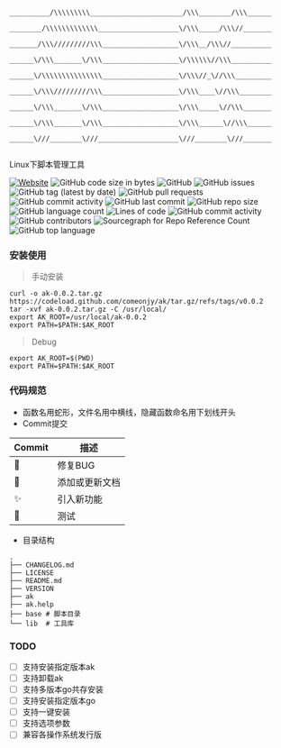 ```

       __________/\\\\\\\\\_______________________/\\\________/\\\______        
        ________/\\\\\\\\\\\\\____________________\/\\\_____/\\\//_______       
         _______/\\\/////////\\\___________________\/\\\__/\\\//__________      
          ______\/\\\_______\/\\\___________________\/\\\\\\//\\\__________     
           ______\/\\\\\\\\\\\\\\\___________________\/\\\//_\//\\\_________    
            ______\/\\\/////////\\\___________________\/\\\____\//\\\________   
             ______\/\\\_______\/\\\___________________\/\\\_____\//\\\_______  
              ______\/\\\_______\/\\\___________________\/\\\______\//\\\______ 
               ______\///________\///____________________\///________\///_______
                                                      
```


Linux下脚本管理工具

[![Website](https://img.shields.io/website?url=https%3A%2F%2Fwww.jiangyang.me)](https://blog.jiangyang.me)
![GitHub code size in bytes](https://img.shields.io/github/languages/code-size/comeonjy/ak)
![GitHub](https://img.shields.io/github/license/comeonjy/ak)
![GitHub issues](https://img.shields.io/github/issues/comeonjy/ak)
![GitHub tag (latest by date)](https://img.shields.io/github/v/tag/comeonjy/ak)
![GitHub pull requests](https://img.shields.io/github/issues-pr/comeonjy/ak)
![GitHub commit activity](https://img.shields.io/github/commit-activity/w/comeonjy/ak)
![GitHub last commit](https://img.shields.io/github/last-commit/comeonjy/ak)
![GitHub repo size](https://img.shields.io/github/repo-size/comeonjy/ak)
![GitHub language count](https://img.shields.io/github/languages/count/comeonjy/ak)
![Lines of code](https://img.shields.io/tokei/lines/github/comeonjy/ak)
![GitHub commit activity](https://img.shields.io/github/commit-activity/y/comeonjy/ak)
![GitHub contributors](https://img.shields.io/github/contributors-anon/comeonjy/ak)
![Sourcegraph for Repo Reference Count](https://img.shields.io/sourcegraph/rrc/github.com/comeonjy/ak)
![GitHub top language](https://img.shields.io/github/languages/top/comeonjy/ak)



### 安装使用

> 手动安装

```shell
curl -o ak-0.0.2.tar.gz https://codeload.github.com/comeonjy/ak/tar.gz/refs/tags/v0.0.2
tar -xvf ak-0.0.2.tar.gz -C /usr/local/
export AK_ROOT=/usr/local/ak-0.0.2
export PATH=$PATH:$AK_ROOT
```

> Debug

```shell
export AK_ROOT=$(PWD)
export PATH=$PATH:$AK_ROOT
```

### 代码规范
* 函数名用蛇形，文件名用中横线，隐藏函数命名用下划线开头
* Commit提交

| Commit      | 描述      |
|-------------|---------|
| :bug:       | 修复BUG   |
| :memo:      | 添加或更新文档 |
| :sparkles:  | 引入新功能   |
| :test_tube: | 测试      |

* 目录结构
```
.
├── CHANGELOG.md
├── LICENSE
├── README.md
├── VERSION
├── ak
├── ak.help
├── base # 脚本目录
└── lib  # 工具库
```

### TODO
- [ ] 支持安装指定版本ak
- [ ] 支持卸载ak
- [ ] 支持多版本go共存安装
- [ ] 支持安装指定版本go
- [ ] 支持一键安装
- [ ] 支持选项参数
- [ ] 兼容各操作系统发行版